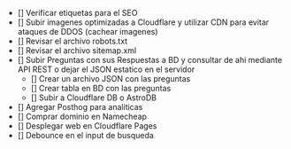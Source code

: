 - [] Verificar etiquetas para el SEO
- [] Subir imagenes optimizadas a Cloudflare y utilizar CDN para evitar ataques de DDOS (cachear imagenes)
- [] Revisar el archivo robots.txt
- [] Revisar el archivo sitemap.xml
- [] Subir Preguntas con sus Respuestas a BD y consultar de ahi mediante API REST o dejar el JSON estatico en el servidor
  - [] Crear un archivo JSON con las preguntas
  - [] Crear tabla en BD con las preguntas
  - [] Subir a Cloudflare DB o AstroDB
- [] Agregar Posthog para analiticas
- [] Comprar dominio en Namecheap
- [] Desplegar web en Cloudflare Pages
- [] Debounce en el input de busqueda

